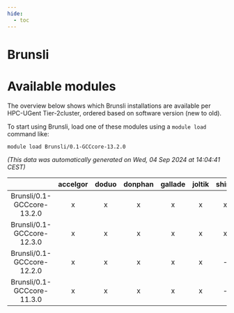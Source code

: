 ```yaml
---
hide:
  - toc
---
```


Brunsli
=======

# Available modules


The overview below shows which Brunsli installations are available per HPC-UGent Tier-2cluster, ordered based on software version (new to old).

To start using Brunsli, load one of these modules using a `module load` command like:

```shell
module load Brunsli/0.1-GCCcore-13.2.0
```

*(This data was automatically generated on Wed, 04 Sep 2024 at 14:04:41 CEST)*  

| |accelgor|doduo|donphan|gallade|joltik|shinx|skitty|
| :---: | :---: | :---: | :---: | :---: | :---: | :---: | :---: |
|Brunsli/0.1-GCCcore-13.2.0|x|x|x|x|x|x|x|
|Brunsli/0.1-GCCcore-12.3.0|x|x|x|x|x|x|x|
|Brunsli/0.1-GCCcore-12.2.0|x|x|x|x|x|-|x|
|Brunsli/0.1-GCCcore-11.3.0|x|x|x|x|x|-|x|

